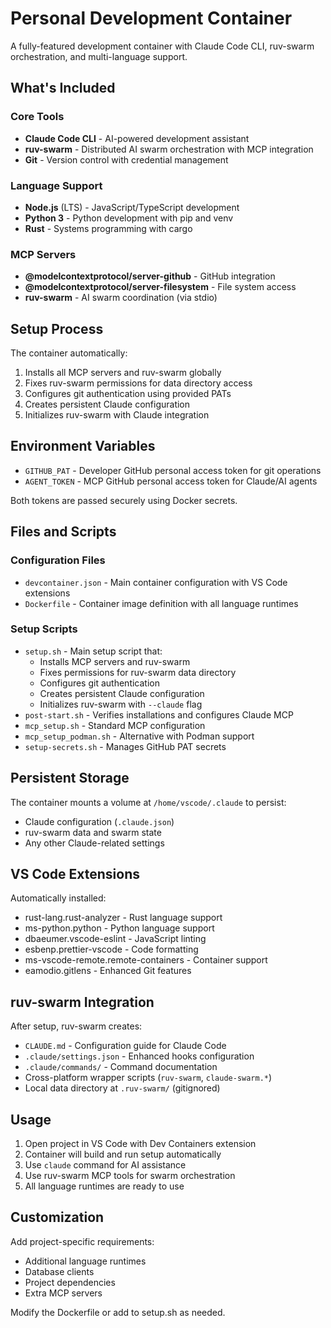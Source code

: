 # Personal Development Container

A fully-featured development container with Claude Code CLI, ruv-swarm orchestration, and multi-language support.

## What's Included

### Core Tools
- **Claude Code CLI** - AI-powered development assistant
- **ruv-swarm** - Distributed AI swarm orchestration with MCP integration
- **Git** - Version control with credential management

### Language Support
- **Node.js** (LTS) - JavaScript/TypeScript development
- **Python 3** - Python development with pip and venv
- **Rust** - Systems programming with cargo

### MCP Servers
- **@modelcontextprotocol/server-github** - GitHub integration
- **@modelcontextprotocol/server-filesystem** - File system access
- **ruv-swarm** - AI swarm coordination (via stdio)

## Setup Process

The container automatically:
1. Installs all MCP servers and ruv-swarm globally
2. Fixes ruv-swarm permissions for data directory access
3. Configures git authentication using provided PATs
4. Creates persistent Claude configuration
5. Initializes ruv-swarm with Claude integration

## Environment Variables

- `GITHUB_PAT` - Developer GitHub personal access token for git operations
- `AGENT_TOKEN` - MCP GitHub personal access token for Claude/AI agents

Both tokens are passed securely using Docker secrets.

## Files and Scripts

### Configuration Files
- `devcontainer.json` - Main container configuration with VS Code extensions
- `Dockerfile` - Container image definition with all language runtimes

### Setup Scripts
- `setup.sh` - Main setup script that:
  - Installs MCP servers and ruv-swarm
  - Fixes permissions for ruv-swarm data directory
  - Configures git authentication
  - Creates persistent Claude configuration
  - Initializes ruv-swarm with `--claude` flag
- `post-start.sh` - Verifies installations and configures Claude MCP
- `mcp_setup.sh` - Standard MCP configuration
- `mcp_setup_podman.sh` - Alternative with Podman support
- `setup-secrets.sh` - Manages GitHub PAT secrets

## Persistent Storage

The container mounts a volume at `/home/vscode/.claude` to persist:
- Claude configuration (`.claude.json`)
- ruv-swarm data and swarm state
- Any other Claude-related settings

## VS Code Extensions

Automatically installed:
- rust-lang.rust-analyzer - Rust language support
- ms-python.python - Python language support
- dbaeumer.vscode-eslint - JavaScript linting
- esbenp.prettier-vscode - Code formatting
- ms-vscode-remote.remote-containers - Container support
- eamodio.gitlens - Enhanced Git features

## ruv-swarm Integration

After setup, ruv-swarm creates:
- `CLAUDE.md` - Configuration guide for Claude Code
- `.claude/settings.json` - Enhanced hooks configuration
- `.claude/commands/` - Command documentation
- Cross-platform wrapper scripts (`ruv-swarm`, `claude-swarm.*`)
- Local data directory at `.ruv-swarm/` (gitignored)

## Usage

1. Open project in VS Code with Dev Containers extension
2. Container will build and run setup automatically
3. Use `claude` command for AI assistance
4. Use ruv-swarm MCP tools for swarm orchestration
5. All language runtimes are ready to use

## Customization

Add project-specific requirements:
- Additional language runtimes
- Database clients
- Project dependencies
- Extra MCP servers

Modify the Dockerfile or add to setup.sh as needed.
